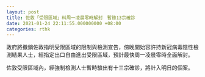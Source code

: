 ```yaml
---
layout: post
title: 佐敦「受限區域」料周一凌晨零時解封　暫錄13宗確診
date: 2021-01-24 22:11:55.000000000 +08:00
categories: rthk
---
```


政府將撤銷佐敦指明受限區域的限制與檢測宣告，傍晚開始容許持新冠病毒陰性檢測結果人士，經指定出口自由進出受限區域，預計最快周一凌晨零時全面解封。

佐敦受限區域內，經強制檢測人士暫時驗出有十三宗確診，將計入明日的個案。
